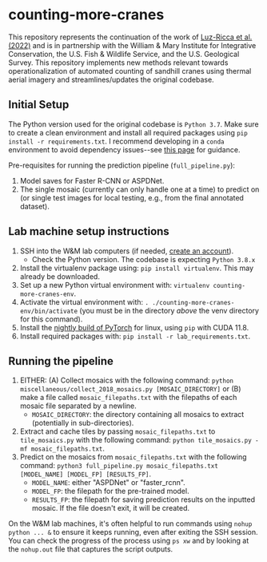 # counting-more-cranes

This repository represents the continuation of the work of [Luz-Ricca et al. (2022)](https://doi.org/10.1002/rse2.301) and is in partnership with the William & Mary Institute for Integrative Conservation, the U.S. Fish & Wildlife Service, and the U.S. Geological Survey. This repository implements new methods relevant towards operationalization of automated counting of sandhill cranes using thermal aerial imagery and streamlines/updates the original codebase. 

## Initial Setup 

The Python version used for the original codebase is `Python 3.7`. Make sure to create a clean environment and install all required packages using `pip install -r requirements.txt`. I recommend developing in a `conda` environment to avoid dependency issues--see [this page](https://conda.io/projects/conda/en/latest/user-guide/tasks/manage-environments.html) for guidance.

Pre-requisites for running the prediction pipeline (`full_pipeline.py`):
1. Model saves for Faster R-CNN or ASPDNet.
2. The single mosaic (currently can only handle one at a time) to predict on (or single test images for local testing, e.g., from the final annotated dataset).

## Lab machine setup instructions 

1. SSH into the W&M lab computers (if needed, [create an account](https://accounts.cs.wm.edu/newuser_template)).
   - Check the Python version. The codebase is expecting `Python 3.8.x`
2. Install the virtualenv package using: `pip install virtualenv`. This may already be downloaded.
3. Set up a new Python virtual environment with: `virtualenv counting-more-cranes-env`.
4. Activate the virtual environment with: `. ./counting-more-cranes-env/bin/activate` (you must be in the directory _above_ the venv directory for this command).
5. Install the [nightly build of PyTorch](https://pytorch.org/get-started/locally/) for linux, using `pip` with CUDA 11.8.
6. Install required packages with: `pip install -r lab_requirements.txt`.

## Running the pipeline
1. EITHER: (A) Collect mosaics with the following command: `python miscellaneous/collect_2018_mosaics.py [MOSAIC_DIRECTORY]` or (B) make a file called `mosaic_filepaths.txt` with the filepaths of each mosaic file separated by a newline.
   - `MOSAIC_DIRECTORY`: the directory containing all mosaics to extract (potentially in sub-directories).
2. Extract and cache tiles by passing `mosaic_filepaths.txt` to `tile_mosaics.py` with the following command: `python tile_mosaics.py -mf mosaic_filepaths.txt`.
3. Predict on the mosaics from `mosaic_filepaths.txt` with the following command: `python3 full_pipeline.py mosaic_filepaths.txt [MODEL_NAME] [MODEL_FP] [RESULTS_FP]`.
   - `MODEL_NAME`: either "ASPDNet" or "faster_rcnn".
   - `MODEL_FP`: the filepath for the pre-trained model.
   - `RESULTS_FP`: the filepath for saving prediction results on the inputted mosaic. If the file doesn't exit, it will be created.

On the W&M lab machines, it's often helpful to run commands using `nohup python ... &` to ensure it keeps running, even after exiting the SSH session. You can check the progress of the process using `ps xw` and by looking at the `nohup.out` file that captures the script outputs.
